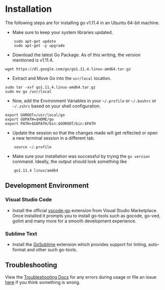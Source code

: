 # Installation

The following steps are for installing go v1.11.4 in an Ubuntu 64-bit machine.

- Make sure to keep your system libraries updated.

```shell
    sudo apt-get update
    sudo apt-get -y upgrade
```

- Download the latest Go Package. As of this writing, the version mentioned is v1.11.4.

```shell
wget https://dl.google.com/go/go1.11.4.linux-amd64.tar.gz
```

- Extract and Move Go into the `usr/local` location.

```shell
sudo tar -xvf go1.11.4.linux-amd64.tar.gz
sudo mv go /usr/local
```

- Now, add the Environment Variables in your `~/.profile` or `~/.bashrc` or `~/.zshrc` based on your shell configuration.

```shell
export GOROOT=/usr/local/go
export GOPATH=$HOME/go
export PATH=$GOPATH/bin:$GOROOT/bin:$PATH
```

- Update the session so that the changes made will get reflected or open a new terminal session in a different tab.

```shell
    source ~/.profile
```

- Make sure your installation was successful by trying the `go version` command. Ideally, the output should look something like

```shell
    go1.11.4 linux/amd64
```

## Development Environment

### Visual Studio Code

- Install the official [vscode-go](https://marketplace.visualstudio.com/items?itemName=ms-vscode.Go) extension from Visual Studio Marketplace. Once installed it prompts you to install go-tools such as gocode, go-ved, golint and many more for a smooth development experience.

### Sublime Text

- Install the [GoSublime](https://github.com/DisposaBoy/GoSublime) extension which provides support for linting, auto-format and other such go-tools.

## Troubleshooting

View the [Troubleshooting Docs](Troubleshooting.md) for any errors during usage or file an issue [here](https://github.com/maruthi-adithya/snift-backend/issues) if you think something is wrong.
